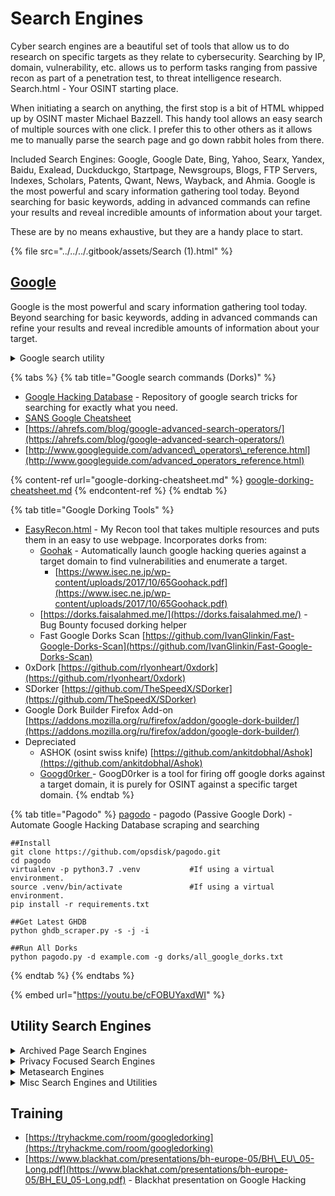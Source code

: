 # Search Engines

Cyber search engines are a beautiful set of tools that allow us to do research on specific targets as they relate to cybersecurity. Searching by IP, domain, vulnerability, etc. allows us to perform tasks ranging from passive recon as part of a penetration test, to threat intelligence research. Search.html - Your OSINT starting place.

When initiating a search on anything, the first stop is a bit of HTML whipped up by OSINT master Michael Bazzell. This handy tool allows an easy search of multiple sources with one click. I prefer this to other others as it allows me to manually parse the search page and go down rabbit holes from there.

Included Search Engines: Google, Google Date, Bing, Yahoo, Searx, Yandex, Baidu, Exalead, Duckduckgo, Startpage, Newsgroups, Blogs, FTP Servers, Indexes, Scholars, Patents, Qwant, News, Wayback, and Ahmia. Google is the most powerful and scary information gathering tool today. Beyond searching for basic keywords, adding in advanced commands can refine your results and reveal incredible amounts of information about your target.

These are by no means exhaustive, but they are a handy place to start.

{% file src="../../../.gitbook/assets/Search (1).html" %}

## [**Google**](https://google.com)

Google is the most powerful and scary information gathering tool today. Beyond searching for basic keywords, adding in advanced commands can refine your results and reveal incredible amounts of information about your target.

<details>

<summary>Google search utility</summary>

* [Google Advanced Search](https://www.google.com/advanced_search) - Google search with multiple special options for your search parameters
* [Keyword Tool](https://keywordtool.io) - Tool for assisting in analyzing the efficacy of searching for certain keywords
* [Google keyword monitor](https://www.google.com/alerts) - An awesome tool that can alert you on new search hits on certain keywords.
* [ISearchFrom](https://isearchfrom.com/) - Tool that allows you to search google as if you are in different locations to analyze the differences in results.

</details>

{% tabs %}
{% tab title="Google search commands (Dorks)" %}
* [Google Hacking Database](https://www.exploit-db.com/google-hacking-database) - Repository of google search tricks for searching for exactly what you need.
* [SANS Google Cheatsheet](https://www.sans.org/security-resources/GoogleCheatSheet.pdf)
* [https://ahrefs.com/blog/google-advanced-search-operators/](https://ahrefs.com/blog/google-advanced-search-operators/)
* [http://www.googleguide.com/advanced\_operators\_reference.html](http://www.googleguide.com/advanced_operators_reference.html)



{% content-ref url="google-dorking-cheatsheet.md" %}
[google-dorking-cheatsheet.md](google-dorking-cheatsheet.md)
{% endcontent-ref %}
{% endtab %}

{% tab title="Google Dorking Tools" %}
* [EasyRecon.html](https://s0cm0nkey.github.io/EasyRecon.html) - My Recon tool that takes multiple resources and puts them in an easy to use webpage. Incorporates dorks from:
  * [Goohak](https://github.com/1N3/Goohak/) - Automatically launch google hacking queries against a target domain to find vulnerabilities and enumerate a target.
    * [https://www.isec.ne.jp/wp-content/uploads/2017/10/65Goohack.pdf](https://www.isec.ne.jp/wp-content/uploads/2017/10/65Goohack.pdf)
  * [https://dorks.faisalahmed.me/](https://dorks.faisalahmed.me/) - Bug Bounty focused dorking helper
  * Fast Google Dorks Scan [https://github.com/IvanGlinkin/Fast-Google-Dorks-Scan](https://github.com/IvanGlinkin/Fast-Google-Dorks-Scan)
* 0xDork [https://github.com/rlyonheart/0xdork](https://github.com/rlyonheart/0xdork)
* SDorker [https://github.com/TheSpeedX/SDorker](https://github.com/TheSpeedX/SDorker)
* Google Dork Builder Firefox Add-on [https://addons.mozilla.org/ru/firefox/addon/google-dork-builder/](https://addons.mozilla.org/ru/firefox/addon/google-dork-builder/)
* Depreciated
  * ASHOK (osint swiss knife) [https://github.com/ankitdobhal/Ashok](https://github.com/ankitdobhal/Ashok)
  * [Googd0rker ](https://github.com/ZephrFish/GoogD0rker/)- GoogD0rker is a tool for firing off google dorks against a target domain, it is purely for OSINT against a specific target domain.
{% endtab %}

{% tab title="Pagodo" %}
[pagodo](https://github.com/opsdisk/pagodo) - pagodo (Passive Google Dork) - Automate Google Hacking Database scraping and searching

```
##Install
git clone https://github.com/opsdisk/pagodo.git
cd pagodo
virtualenv -p python3.7 .venv           #If using a virtual environment.
source .venv/bin/activate               #If using a virtual environment.
pip install -r requirements.txt

##Get Latest GHDB
python ghdb_scraper.py -s -j -i

##Run All Dorks
python pagodo.py -d example.com -g dorks/all_google_dorks.txt
```
{% endtab %}
{% endtabs %}

{% embed url="https://youtu.be/cFOBUYaxdWI" %}

## Utility Search Engines

<details>

<summary>Archived Page Search Engines</summary>

Sometimes the page you are trying to find is no longer available. But it still may exist in web archives or cached data. Be sure to check these when you are getting stuck.

* [https://cipher387.github.io/quickcacheandarchivesearch/](https://cipher387.github.io/quickcacheandarchivesearch/) - An awesome tool that lets you search for older versions of websites via search engines and various web archive services.
  * [Wayback Machine](https://web.archive.org/) - The gold standard web archive. if you are looking for a version of a web page at a specific place and time, check this!
    * [waybackurls](https://github.com/tomnomnom/waybackurls) - CLI version of the Wayback Machine
  * [https://archive.ph](https://archive.ph) - A time capsule for web pages!
  * [https://www.webcitation.org](https://www.webcitation.org) (Depreciated) - WebCite is an on-demand archive site, designed to digitally preserve scientific and educationally important material on the web by making snapshots of Internet contents as they existed at the time when a blogger, or a scholar cited or quoted from it.

- [gau](https://github.com/lc/gau) - Get All URLs - Fetch known URLs from AlienVault's Open Threat Exchange, the Wayback Machine, and Common Crawl.
  * [https://commoncrawl.org/](https://commoncrawl.org/) - Cached data from public web crawlers since 2008

</details>

<details>

<summary>Privacy Focused Search Engines</summary>

* [https://swisscows.com/](https://swisscows.com/) - The data-secure Google alternative. A search engine where your privacy is protected. Swisscows does not monitor or save any data.
* [https://www.gigablast.com/](https://www.gigablast.com/) and [https://private.sh/](https://private.sh/) - A "cryptographically-protected" private search engine.
* [https://www.startpage.com](https://www.startpage.com) - Startpage is a Dutch search engine company that highlights privacy as its distinguishing feature.

</details>

<details>

<summary>Metasearch Engines</summary>

* [https://www.faganfinder.com/](https://www.faganfinder.com/) - One of the best metasearch tools there is. Allows you to search through search engines, social media, encyclopedias, libraries, news, government, documents and much more.
* [https://www.exalead.com/search/web/](https://www.exalead.com/search/web/) - A high-end data discovery and search platform that powers search, data collection, and indexing among all technology solutions.
* [https://all-io.net/](https://all-io.net/) - A metasearch engine that combines all major search engines into one. They also allow you to create, configure and customize your own engine.

</details>

<details>

<summary>Misc Search Engines and Utilities</summary>

This section contains miscellaneous search engines and utilities.

* [Search Engine Colossus](https://www.searchenginecolossus.com/) - Giant list of the various search engines from across the globe.
* [Million Short ](https://millionshort.com/)- Want to search for something not on the top 1 million web pages? This does it.
* [https://leakix.net/](https://leakix.net/) - LeakIX is the first platform combining a **search engine indexing public information** AND an **open reporting platform** linked to the results.
* International Search Engines
  * Russia - [https://yandex.com/](https://yandex.com/)
  * China - [https://www.baidu.com](https://www.baidu.com)
  * Japan - [https://www.goo.ne.jp/](https://www.goo.ne.jp/)
  * Korea - [https://www.daum.net/](https://www.daum.net/)
  * Iran - [https://www.parseek.com](https://www.parseek.com/)
  * Large list of other search engines - [https://ohshint.gitbook.io/oh-shint-its-a-blog/osint-web-resources/search-engines](https://ohshint.gitbook.io/oh-shint-its-a-blog/osint-web-resources/search-engines)
* [https://www.blogsearchengine.org/](https://www.blogsearchengine.org/) - A great tool for searching blogs online. Search for a blog, submit your own blogs, or subscribe to an RSS feed on the blog topic.
* [https://boardreader.com/ ](https://boardreader.com/) - Multi-forum search engine
* [Firebounty](https://firebounty.com) — Bug bounty search engine

</details>

## **Training**

* [https://tryhackme.com/room/googledorking](https://tryhackme.com/room/googledorking)
* [https://www.blackhat.com/presentations/bh-europe-05/BH\_EU\_05-Long.pdf](https://www.blackhat.com/presentations/bh-europe-05/BH_EU_05-Long.pdf) - Blackhat presentation on Google Hacking

